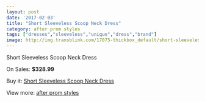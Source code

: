```yaml
---
layout: post
date: '2017-02-03'
title: "Short Sleeveless Scoop Neck Dress"
category: after prom styles
tags: ["dresses","sleeveless","unique","dress","brand"]
image: http://img.transblink.com/17075-thickbox_default/short-sleeveless-scoop-neck-dress.jpg
---
```

Short Sleeveless Scoop Neck Dress

On Sales: **$328.99**
<a href="https://www.transblink.com/en/after-prom-styles/5384-short-sleeveless-scoop-neck-dress.html"><amp-img layout="responsive" width="600" height="600" src="//img.transblink.com/17075-thickbox_default/short-sleeveless-scoop-neck-dress.jpg" alt="Short Sleeveless Scoop Neck Dress 0" /></a>
<a href="https://www.transblink.com/en/after-prom-styles/5384-short-sleeveless-scoop-neck-dress.html"><amp-img layout="responsive" width="600" height="600" src="//img.transblink.com/17078-thickbox_default/short-sleeveless-scoop-neck-dress.jpg" alt="Short Sleeveless Scoop Neck Dress 1" /></a>
<a href="https://www.transblink.com/en/after-prom-styles/5384-short-sleeveless-scoop-neck-dress.html"><amp-img layout="responsive" width="600" height="600" src="//img.transblink.com/17077-thickbox_default/short-sleeveless-scoop-neck-dress.jpg" alt="Short Sleeveless Scoop Neck Dress 2" /></a>
<a href="https://www.transblink.com/en/after-prom-styles/5384-short-sleeveless-scoop-neck-dress.html"><amp-img layout="responsive" width="600" height="600" src="//img.transblink.com/17076-thickbox_default/short-sleeveless-scoop-neck-dress.jpg" alt="Short Sleeveless Scoop Neck Dress 3" /></a>

Buy it: [Short Sleeveless Scoop Neck Dress](https://www.transblink.com/en/after-prom-styles/5384-short-sleeveless-scoop-neck-dress.html "Short Sleeveless Scoop Neck Dress")

View more: [after prom styles](https://www.transblink.com/en/55-after-prom-styles "after prom styles")